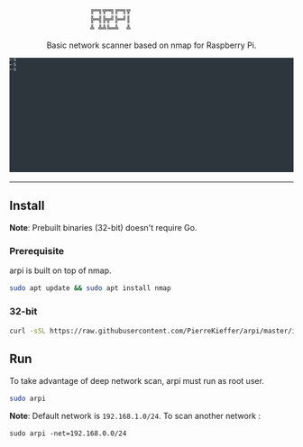 ```
					╔═╗╦═╗╔═╗╦
					╠═╣╠╦╝╠═╝║
					╩ ╩╩╚═╩  ╩
```

<div align="center">

Basic network scanner based on nmap for Raspberry Pi. 

<img src="./assets/demo.gif"/>


</div>

---

## Install 

**Note**: Prebuilt binaries (32-bit) doesn't require Go.

### Prerequisite 
arpi is built on top of nmap. 
```bash
sudo apt update && sudo apt install nmap
```

### 32-bit 
```bash 
curl -sSL https://raw.githubusercontent.com/PierreKieffer/arpi/master/install/install_arpi32.sh | bash
```

## Run 
To take advantage of deep network scan, arpi must run as root user. 

```bash
sudo arpi
```

**Note**: Default network is `192.168.1.0/24`. To scan another network : 
```
sudo arpi -net=192.168.0.0/24
```





